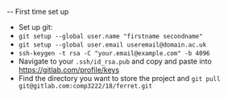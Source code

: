 -- First time set up  

* Set up git:
* `git setup --global user.name "firstname secondname"`
* `git setup --global user.email useremail@domain.ac.uk`
* `ssh-keygen -t rsa -C "your.email@example.com" -b 4096`
* Navigate to your `.ssh/id_rsa.pub` and copy and paste into https://gitlab.com/profile/keys
* Find the directory you want to store the project and `git pull git@gitlab.com:comp3222/18/ferret.git`